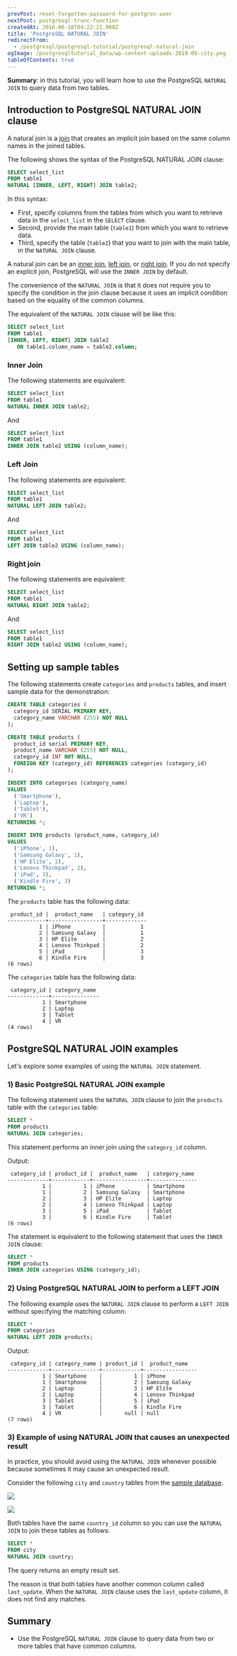 ```yaml
---
prevPost: reset-forgotten-password-for-postgres-user
nextPost: postgresql-trunc-function
createdAt: 2016-06-18T04:22:21.000Z
title: 'PostgreSQL NATURAL JOIN'
redirectFrom:
  - /postgresql/postgresql-tutorial/postgresql-natural-join
ogImage: /postgresqltutorial_data/wp-content-uploads-2019-05-city.png
tableOfContents: true
---
```


**Summary**: in this tutorial, you will learn how to use the PostgreSQL `NATURAL JOIN` to query data from two tables.

## Introduction to PostgreSQL NATURAL JOIN clause

A natural join is a [join](/postgresql/postgresql-joins) that creates an implicit join based on the same column names in the joined tables.

The following shows the syntax of the PostgreSQL NATURAL JOIN clause:

```sql
SELECT select_list
FROM table1
NATURAL [INNER, LEFT, RIGHT] JOIN table2;
```

In this syntax:

- First, specify columns from the tables from which you want to retrieve data in the `select_list` in the `SELECT` clause.
- Second, provide the main table (`table1`) from which you want to retrieve data.
- Third, specify the table (`table2`) that you want to join with the main table, in the `NATURAL JOIN` clause.

A natural join can be an [inner join](/postgresql/postgresql-inner-join), [left join](/postgresql/postgresql-tutorial/postgresql-left-join), or [right join](/postgresql/postgresql-tutorial/postgresql-right-join). If you do not specify an explicit join, PostgreSQL will use the `INNER JOIN` by default.

The convenience of the `NATURAL JOIN` is that it does not require you to specify the condition in the join clause because it uses an implicit condition based on the equality of the common columns.

The equivalent of the `NATURAL JOIN` clause will be like this:

```sql
SELECT select_list
FROM table1
[INNER, LEFT, RIGHT] JOIN table2
   ON table1.column_name = table2.column;
```

### Inner Join

The following statements are equivalent:

```sql
SELECT select_list
FROM table1
NATURAL INNER JOIN table2;
```

And

```sql
SELECT select_list
FROM table1
INNER JOIN table2 USING (column_name);
```

### Left Join

The following statements are equivalent:

```sql
SELECT select_list
FROM table1
NATURAL LEFT JOIN table2;
```

And

```sql
SELECT select_list
FROM table1
LEFT JOIN table2 USING (column_name);
```

### Right join

The following statements are equivalent:

```sql
SELECT select_list
FROM table1
NATURAL RIGHT JOIN table2;
```

And

```sql
SELECT select_list
FROM table1
RIGHT JOIN table2 USING (column_name);
```

## Setting up sample tables

The following statements create `categories` and `products` tables, and insert sample data for the demonstration:

```sql
CREATE TABLE categories (
  category_id SERIAL PRIMARY KEY,
  category_name VARCHAR (255) NOT NULL
);

CREATE TABLE products (
  product_id serial PRIMARY KEY,
  product_name VARCHAR (255) NOT NULL,
  category_id INT NOT NULL,
  FOREIGN KEY (category_id) REFERENCES categories (category_id)
);

INSERT INTO categories (category_name)
VALUES
  ('Smartphone'),
  ('Laptop'),
  ('Tablet'),
  ('VR')
RETURNING *;

INSERT INTO products (product_name, category_id)
VALUES
  ('iPhone', 1),
  ('Samsung Galaxy', 1),
  ('HP Elite', 2),
  ('Lenovo Thinkpad', 2),
  ('iPad', 3),
  ('Kindle Fire', 3)
RETURNING *;
```

The `products` table has the following data:

```
 product_id |  product_name   | category_id
------------+-----------------+-------------
          1 | iPhone          |           1
          2 | Samsung Galaxy  |           1
          3 | HP Elite        |           2
          4 | Lenovo Thinkpad |           2
          5 | iPad            |           3
          6 | Kindle Fire     |           3
(6 rows)
```

The `categories` table has the following data:

```
 category_id | category_name
-------------+---------------
           1 | Smartphone
           2 | Laptop
           3 | Tablet
           4 | VR
(4 rows)
```

## PostgreSQL NATURAL JOIN examples

Let's explore some examples of using the `NATURAL JOIN` statement.

### 1) Basic PostgreSQL NATURAL JOIN example

The following statement uses the `NATURAL JOIN` clause to join the `products` table with the `categories` table:

```sql
SELECT *
FROM products
NATURAL JOIN categories;
```

This statement performs an inner join using the `category_id` column.

Output:

```
 category_id | product_id |  product_name   | category_name
-------------+------------+-----------------+---------------
           1 |          1 | iPhone          | Smartphone
           1 |          2 | Samsung Galaxy  | Smartphone
           2 |          3 | HP Elite        | Laptop
           2 |          4 | Lenovo Thinkpad | Laptop
           3 |          5 | iPad            | Tablet
           3 |          6 | Kindle Fire     | Tablet
(6 rows)
```

The statement is equivalent to the following statement that uses the `INNER JOIN` clause:

```sql
SELECT *
FROM products
INNER JOIN categories USING (category_id);
```

### 2) Using PostgreSQL NATURAL JOIN to perform a LEFT JOIN

The following example uses the `NATURAL JOIN` clause to perform a `LEFT JOIN` without specifying the matching column:

```sql
SELECT *
FROM categories
NATURAL LEFT JOIN products;
```

Output:

```
 category_id | category_name | product_id |  product_name
-------------+---------------+------------+-----------------
           1 | Smartphone    |          1 | iPhone
           1 | Smartphone    |          2 | Samsung Galaxy
           2 | Laptop        |          3 | HP Elite
           2 | Laptop        |          4 | Lenovo Thinkpad
           3 | Tablet        |          5 | iPad
           3 | Tablet        |          6 | Kindle Fire
           4 | VR            |       null | null
(7 rows)
```

### 3) Example of using NATURAL JOIN that causes an unexpected result

In practice, you should avoid using the `NATURAL JOIN` whenever possible because sometimes it may cause an unexpected result.

Consider the following `city` and `country` tables from the [sample database](/postgresql/postgresql-getting-started/postgresql-sample-database):

![](/postgresqltutorial_data/wp-content-uploads-2019-05-city.png)

![](/postgresqltutorial_data/wp-content-uploads-2019-05-country.png)

Both tables have the same `country_id` column so you can use the `NATURAL JOIN` to join these tables as follows:

```sql
SELECT *
FROM city
NATURAL JOIN country;
```

The query returns an empty result set.

The reason is that both tables have another common column called `last_update`. When the `NATURAL JOIN` clause uses the `last_update` column, it does not find any matches.

## Summary

- Use the PostgreSQL `NATURAL JOIN` clause to query data from two or more tables that have common columns.
